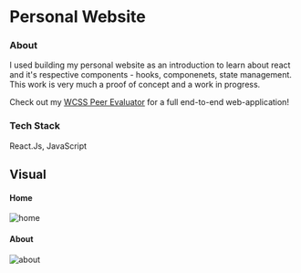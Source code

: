 # Personal Website

### About 
I used building my personal website as an introduction to learn about react and it's respective components - hooks, componenets, state management. This work is very much a proof of concept and a work in progress. 

Check out my [WCSS Peer Evaluator](https://github.com/ShushawnS/WCSS-Peer-Eval) for a full end-to-end web-application!

### Tech Stack 
React.Js, JavaScript

## Visual

#### Home
![home](https://user-images.githubusercontent.com/84819112/167311265-0aae1609-9387-43c4-8c06-64ad337b678d.png)

#### About
![about](https://user-images.githubusercontent.com/84819112/167311267-c9f06cff-e160-4560-848c-42bab2e38018.png)
